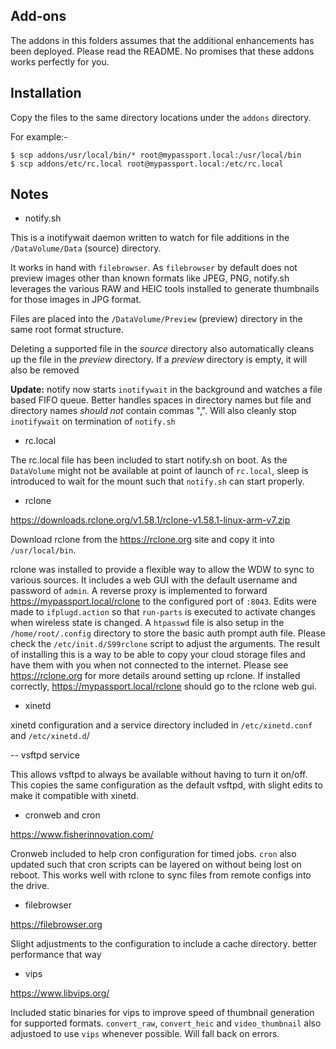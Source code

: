 ## Add-ons

The addons in this folders assumes that the additional enhancements has been deployed. Please read the README.
No promises that these addons works perfectly for you.

## Installation

Copy the files to the same directory locations under the `addons` directory.

For example:-
```
$ scp addons/usr/local/bin/* root@mypassport.local:/usr/local/bin
$ scp addons/etc/rc.local root@mypassport.local:/etc/rc.local
```

## Notes

- notify.sh

This is a inotifywait daemon written to watch for file additions in the `/DataVolume/Data` (source) directory.

It works in hand with `filebrowser`. As `filebrowser` by default does not preview images other than known formats like JPEG, PNG, notify.sh leverages the various RAW and HEIC tools installed to generate thumbnails for those images in JPG format.

Files are placed into the `/DataVolume/Preview` (preview) directory in the same root format structure.

Deleting a supported file in the *source* directory also automatically cleans up the file in the *preview* directory.
If a *preview* directory is empty, it will also be removed

**Update:** notify now starts `inotifywait` in the background and watches a file based FIFO queue. Better handles spaces in directory names but file and directory names _should not_ contain commas ",". Will also cleanly stop `inotifywait` on termination of `notify.sh`

- rc.local

The rc.local file has been included to start notify.sh on boot. As the `DataVolume` might not be available at point of launch of `rc.local`, sleep is introduced to wait for the mount such that `notify.sh` can start properly.

- rclone

https://downloads.rclone.org/v1.58.1/rclone-v1.58.1-linux-arm-v7.zip

Download rclone from the https://rclone.org site and copy it into `/usr/local/bin`.

rclone was installed to provide a flexible way to allow the WDW to sync to various sources. It includes a web GUI with the default username and password of `admin`. 
A reverse proxy is implemented to forward https://mypassport.local/rclone to the configured port of `:8043`. Edits were made to `ifplugd.action` so that `run-parts` is executed to activate changes when wireless state is changed.
A `htpasswd` file is also setup in the `/home/root/.config` directory to store the basic auth prompt auth file. Please check the `/etc/init.d/S99rclone` script to adjust the arguments. The result of installing this is a way to be able to copy your cloud storage files and have them with you when not connected to the internet. Please see https://rclone.org for more details around setting up rclone. If installed correctly, https://mypassport.local/rclone should go to the rclone web gui.

- xinetd

xinetd configuration and a service directory included in `/etc/xinetd.conf` and `/etc/xinetd.d`/

-- vsftpd service

This allows vsftpd to always be available without having to turn it on/off. This copies the same configuration as the default vsftpd, with slight edits to make it compatible with xinetd.

- cronweb and cron

https://www.fisherinnovation.com/

Cronweb included to help cron configuration for timed jobs. `cron` also updated such that cron scripts can be layered on without being lost on reboot. This works well with rclone to sync files from remote configs into the drive.

- filebrowser

https://filebrowser.org

Slight adjustments to the configuration to include a cache directory. better performance that way

- vips

https://www.libvips.org/

Included static binaries for vips to improve speed of thumbnail generation for supported formats. `convert_raw`, `convert_heic` and `video_thumbnail` also adjustoed to use `vips` whenever possible. Will fall back on errors.
